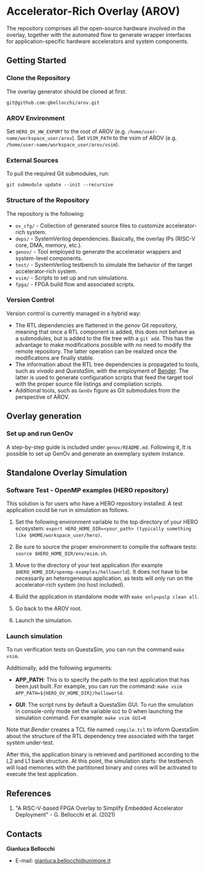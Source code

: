 # Accelerator-Rich Overlay (AROV)
The repository comprises all the open-source hardware involved in the overlay, together with the automated flow to generate wrapper interfaces for application-specific hardware accelerators and system components.

## Getting Started

### Clone the Repository
The overlay generator should be cloned at first:
```
git@github.com:gbellocchi/arov.git
```

### AROV Environment
Set `HERO_OV_HW_EXPORT` to the root of AROV (e.g. `/home/user-name/workspace_user/arov`).
Set `VSIM_PATH` to the vsim of AROV (e.g. `/home/user-name/workspace_user/arov/vsim`).

### External Sources
To pull the required Git submodules, run: 
```branch
git submodule update --init --recursive
```

### Structure of the Repository
The repository is the following:

- `ov_cfg/` - Collection of generated source files to customize accelerator-rich system.
- `deps/` - SystemVerilog dependencies. Basically, the overlay IPs (RISC-V core, DMA, memory, etc.).
- `genov/` - Tool employed to generate the accelerator wrappers and system-level components.
- `test/` - SystemVerilog testbench to simulate the behavior of the target accelerator-rich system.
- `vsim/` - Scripts to set up and run simulations.
- `fpga/` - FPGA build flow and associated scripts.

### Version Control
Version control is currently managed in a hybrid way:
- The RTL dependencies are flattened in the *genov* Git repository, meaning that once a RTL component is added, this does not behave as a submodules, but is added to the file tree with a `git add`. This has the advantage to make modifications possible with no need to modify the remote repository. The latter operation can be realized once the modifications are finally stable.
- The information about the RTL tree dependencies is propagated to tools, such as *vivado* and *QuestaSim*, with the employment of [Bender](https://github.com/fabianschuiki/bender#configuration-format-benderyml-benderlocal). The latter is used to generate configuration scripts that feed the target tool with the proper source file listings and compilation scripts.
- Additional tools, such as `GenOv` figure as Git submodules from the perspective of AROV.

## Overlay generation

### Set up and run GenOv
A step-by-step guide is included under `genov/README.md`. Following it, It is possible to set up GenOv and generate an exemplary system instance.

## Standalone Overlay Simulation

### Software Test - OpenMP examples (HERO repository)
This solution is for users who have a HERO repository installed. A test application could be run in simulation as follows.

1) Set the following environment variable to the top directory of your HERO ecosystem: `export HERO_HOME_DIR=<your_path> (typically something like $HOME/workspace_user/hero)`.

2) Be sure to source the proper environment to compile the software tests: `source $HERO_HOME_DIR/env/esim.sh`.

3) Move to the directory of your test application (for example `$HERO_HOME_DIR/openmp-examples/helloworld`). It does not have to be necessarily an heterogeneous application, as tests will only run on the accelerator-rich system (no host included).

4) Build the application in standalone mode with `make only=pulp clean all`.

5) Go back to the AROV root.

6) Launch the simulation.

### Launch simulation

To run verification tests on QuestaSim, you can run the command `make vsim`. 

Additionally, add the following arguments:

- **APP_PATH**: This is to specify the path to the test application that has been just built. For example, you can run the command: `make vsim APP_PATH=${HERO_OV_HOME_DIR}/helloworld`.

- **GUI**: The script runs by default a QuestaSim GUI. To run the simulation in console-only mode set the variable `GUI` to 0 when launching the simulation command. For example: `make vsim GUI=0`

Note that *Bender* creates a TCL file named `compile.tcl` to inform QuestaSim about the structure of the RTL dependency tree associated with the target system under-test.

After this, the application binary is retrieved and partitioned according to the L2 and L1 bank structure. At this point, the simulation starts: the testbench will load memories with the partitioned binary and cores will be activated to execute the test application.

## References
1) "A RISC-V-based FPGA Overlay to Simplify Embedded Accelerator Deployment" - G. Bellocchi et al. (2021)

## Contacts
**Gianluca Bellocchi**
* E-mail: <gianluca.bellocchi@unimore.it>
